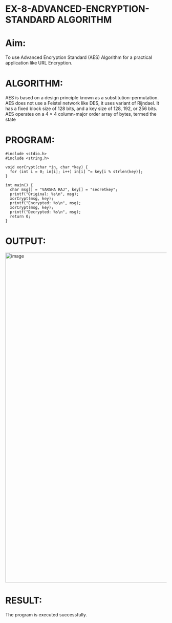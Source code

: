 # EX-8-ADVANCED-ENCRYPTION-STANDARD ALGORITHM
# Aim:
To use Advanced Encryption Standard (AES) Algorithm for a practical application like URL Encryption.

# ALGORITHM:
AES is based on a design principle known as a substitution–permutation.
AES does not use a Feistel network like DES, it uses variant of Rijndael.
It has a fixed block size of 128 bits, and a key size of 128, 192, or 256 bits.
AES operates on a 4 × 4 column-major order array of bytes, termed the state
# PROGRAM:
~~~
#include <stdio.h>
#include <string.h>

void xorCrypt(char *in, char *key) {
  for (int i = 0; in[i]; i++) in[i] ^= key[i % strlen(key)];
}

int main() {
  char msg[] = "VARSHA RAJ", key[] = "secretkey";
  printf("Original: %s\n", msg);
  xorCrypt(msg, key);
  printf("Encrypted: %s\n", msg);
  xorCrypt(msg, key);
  printf("Decrypted: %s\n", msg);
  return 0;
}
~~~
# OUTPUT:

<img width="1919" height="1031" alt="image" src="https://github.com/user-attachments/assets/106f77c8-58d7-4d5e-a619-d3e17521fd92" />

# RESULT:
 The program is executed successfully.

